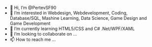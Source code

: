 - 👋 Hi, I’m @PertevSF90
- 👀 I’m interested in Webdesign, Webdevelopment, Coding, Database/SQL, Mashine Learning, Data Science, Game Design and Game Development
- 🌱 I’m currently learning HTML5/CSS and C# .Net/WPF/XAML
- 💞️ I’m looking to collaborate on ...
- 📫 How to reach me ...

<!---
PertevSF90/PertevSF90 is a ✨ special ✨ repository because its `README.md` (this file) appears on your GitHub profile.
You can click the Preview link to take a look at your changes.
--->
